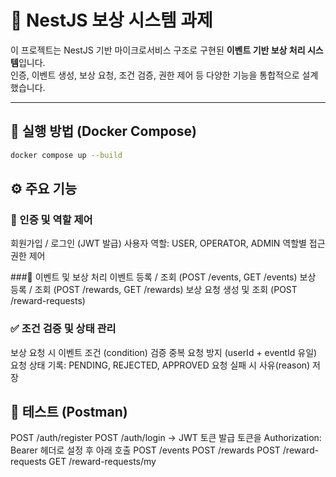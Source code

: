 # 🎁 NestJS 보상 시스템 과제

이 프로젝트는 NestJS 기반 마이크로서비스 구조로 구현된 **이벤트 기반 보상 처리 시스템**입니다.  
인증, 이벤트 생성, 보상 요청, 조건 검증, 권한 제어 등 다양한 기능을 통합적으로 설계했습니다.

---

## 🚀 실행 방법 (Docker Compose)

```bash
docker compose up --build
```

## ⚙️ 주요 기능
### 🧩 인증 및 역할 제어
회원가입 / 로그인 (JWT 발급)
사용자 역할: USER, OPERATOR, ADMIN
역할별 접근 권한 제어

###📅 이벤트 및 보상 처리
이벤트 등록 / 조회 (POST /events, GET /events)
보상 등록 / 조회 (POST /rewards, GET /rewards)
보상 요청 생성 및 조회 (POST /reward-requests)

### ✅ 조건 검증 및 상태 관리
보상 요청 시 이벤트 조건 (condition) 검증
중복 요청 방지 (userId + eventId 유일)
요청 상태 기록: PENDING, REJECTED, APPROVED
요청 실패 시 사유(reason) 저장

## 🧪 테스트 (Postman)
POST /auth/register
POST /auth/login → JWT 토큰 발급
토큰을 Authorization: Bearer <token> 헤더로 설정 후 아래 호출
POST /events
POST /rewards
POST /reward-requests
GET /reward-requests/my